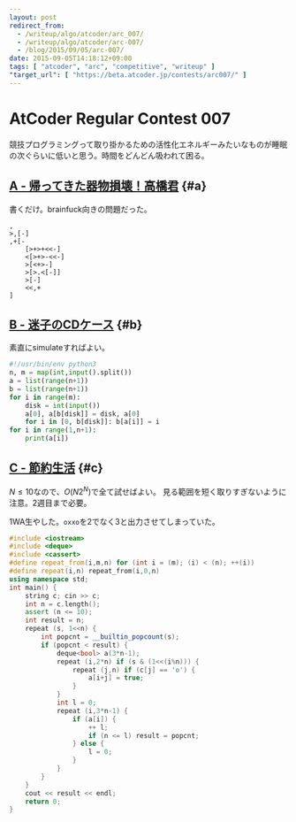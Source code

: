 ```yaml
---
layout: post
redirect_from:
  - /writeup/algo/atcoder/arc_007/
  - /writeup/algo/atcoder/arc-007/
  - /blog/2015/09/05/arc-007/
date: 2015-09-05T14:18:12+09:00
tags: [ "atcoder", "arc", "competitive", "writeup" ]
"target_url": [ "https://beta.atcoder.jp/contests/arc007/" ]
---
```


# AtCoder Regular Contest 007

競技プログラミングって取り掛かるための活性化エネルギーみたいなものが睡眠の次ぐらいに低いと思う。時間をどんどん吸われて困る。

<!-- more -->

## [A - 帰ってきた器物損壊！高橋君](https://beta.atcoder.jp/contests/arc007/tasks/arc007_1) {#a}

書くだけ。brainfuck向きの問題だった。

``` brainfuck
,
>,[-]
,+[-
    [>+>+<<-]
    <[>+>-<<-]
    >[<+>-]
    >[>.<[-]]
    >[-]
    <<,+
]
```

## [B - 迷子のCDケース](https://beta.atcoder.jp/contests/arc007/tasks/arc007_2) {#b}

素直にsimulateすればよい。

``` python
#!/usr/bin/env python3
n, m = map(int,input().split())
a = list(range(n+1))
b = list(range(n+1))
for i in range(m):
    disk = int(input())
    a[0], a[b[disk]] = disk, a[0]
    for i in [0, b[disk]]: b[a[i]] = i
for i in range(1,n+1):
    print(a[i])
```

## [C - 節約生活](https://beta.atcoder.jp/contests/arc007/tasks/arc007_3) {#c}

$N \le 10$なので、$O(N2^N)$で全て試せばよい。
見る範囲を短く取りすぎないように注意。2週目まで必要。

1WA生やした。`oxxo`を2でなく3と出力させてしまっていた。

``` c++
#include <iostream>
#include <deque>
#include <cassert>
#define repeat_from(i,m,n) for (int i = (m); (i) < (n); ++(i))
#define repeat(i,n) repeat_from(i,0,n)
using namespace std;
int main() {
    string c; cin >> c;
    int n = c.length();
    assert (n <= 10);
    int result = n;
    repeat (s, 1<<n) {
        int popcnt = __builtin_popcount(s);
        if (popcnt < result) {
            deque<bool> a(3*n-1);
            repeat (i,2*n) if (s & (1<<(i%n))) {
                repeat (j,n) if (c[j] == 'o') {
                    a[i+j] = true;
                }
            }
            int l = 0;
            repeat (i,3*n-1) {
                if (a[i]) {
                    ++ l;
                    if (n <= l) result = popcnt;
                } else {
                    l = 0;
                }
            }
        }
    }
    cout << result << endl;
    return 0;
}
```
